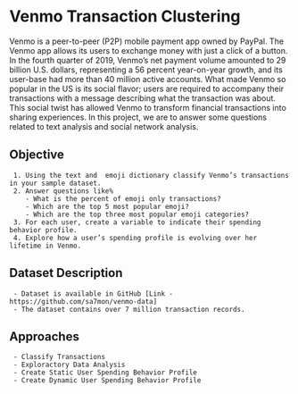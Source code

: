 # Venmo Transaction Clustering
Venmo is a peer-to-peer (P2P) mobile payment app owned by PayPal. The Venmo app allows its users to exchange money with just a click of a button. In the fourth quarter of 2019, Venmo’s net payment volume amounted to 29 billion U.S. dollars, representing a 56 percent year-on-year growth, and its user-base had more than 40 million active accounts. What made Venmo so popular in the US is its social flavor; users are required to accompany their transactions with a message describing what the transaction was about. This social twist has allowed Venmo to transform financial transactions into sharing experiences. In this project, we are to answer some questions related to text analysis and social network analysis. 

## Objective
     1. Using the text and  emoji dictionary classify Venmo’s transactions in your sample dataset.
     2. Answer questions like%
        - What is the percent of emoji only transactions? 
        - Which are the top 5 most popular emoji? 
        - Which are the top three most popular emoji categories?
     3. For each user, create a variable to indicate their spending behavior profile. 
     4. Explore how a user’s spending profile is evolving over her lifetime in Venmo.
## Dataset Description
     - Dataset is available in GitHub [Link - https://github.com/sa7mon/venmo-data]
     - The dataset contains over 7 million transaction records.
## Approaches
     - Classify Transactions
     - Exploractory Data Analysis
     - Create Static User Spending Behavior Profile
     - Create Dynamic User Spending Behavior Profile
